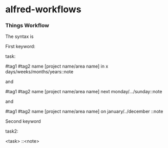 # alfred-workflows




### Things Workflow
 

The syntax is

First keyword:

task:

\#tag1 #tag2 name [project name/area name] in x days/weeks/months/years::note

and

\#tag1 #tag2 name [project name/area name] next monday/.../sunday::note

and

\#tag1 #tag2 name [project name/area name] on january/../december <day as number>::note

Second keyword

task2:

\<task> ::\<note>